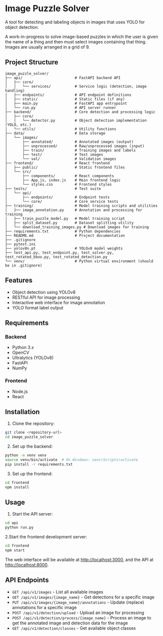 # Image Puzzle Solver

A tool for detecting and labeling objects in images that uses YOLO for object detection.

A work-in-progress to solve image-based puzzles in which the user is given the name of a thing and then must select images containing that thing. Images are usually arranged in a grid of 9.

## Project Structure

```
image_puzzle_solver/
├── api/                        # FastAPI backend API
│   ├── core/
│   │   └── services/           # Service logic (detection, image handling)
│   ├── endpoints/              # API endpoint definitions
│   ├── static/                 # Static files (if any)
│   ├── main.py                 # FastAPI app entrypoint
│   └── run.py                  # API server runner
├── backend/                    # Core detection and processing logic
│   ├── core/
│   │   └── detector.py         # Object detection implementation (YOLO, etc.)
│   └── utils/                  # Utility functions
├── data/                       # Data storage
│   └── images/
│       ├── annotated/          # Annotated images (output)
│       ├── unprocessed/        # Raw/unprocessed images (input)
│       ├── train/              # Training images and labels
│       ├── test/               # Test images
│       └── val/                # Validation images
├── frontend/                   # React frontend
│   ├── public/                 # Static frontend files
│   └── src/
│       ├── components/         # React components
│       ├── App.js, index.js    # Main frontend logic
│       └── styles.css          # Frontend styles
├── tests/                      # Test suite
│   └── api/
│       ├── endpoints/          # Endpoint tests
│       └── core/               # Core service tests
├── training/                   # Model training scripts and utilities
│   ├── image_annotation.py     # Annotation and processing for training
│   ├── train_puzzle_model.py   # Model training script
│   ├── split_dataset.py        # Dataset splitting utility
│   └── download_training_images.py # Download images for training
├── requirements.txt            # Python dependencies
├── README.md                   # Project documentation
├── .gitignore
├── pytest.ini
├── yolov8n.pt                  # YOLOv8 model weights
├── test_api.py, test_endpoint.py, test_solver.py, test_rotated_bbox.py, test_rotated_detection.py
└── venv/                       # Python virtual environment (should be in .gitignore)
```

## Features

- Object detection using YOLOv8
- RESTful API for image processing
- Interactive web interface for image annotation
- YOLO format label output

## Requirements

### Backend

- Python 3.x
- OpenCV
- Ultralytics (YOLOv8)
- FastAPI
- NumPy

### Frontend

- Node.js
- React

## Installation

1. Clone the repository:

```bash
git clone <repository-url>
cd image_puzzle_solver
```

2. Set up the backend:

```bash
python -m venv venv
source venv/bin/activate  # On Windows: venv\Scripts\activate
pip install -r requirements.txt
```

3. Set up the frontend:

```bash
cd frontend
npm install
```

## Usage

1. Start the API server:

```bash
cd api
python run.py
```

2.Start the frontend development server:

```bash
cd frontend
npm start
```

The web interface will be available at <http://localhost:3000>, and the API at <http://localhost:8000>.

## API Endpoints

- `GET /api/v1/images` - List all available images
- `GET /api/v1/images/{image_name}` - Get detections for a specific image
- `PUT /api/v1/images/{image_name}/annotations` - Update (replace) annotations for a specific image
- `POST /api/v1/detection/upload` - Upload an image for processing
- `POST /api/v1/detection/process/{image_name}` - Process an image to get the annotated image and detection data for the image
- `GET /api/v1/detection/classes` - Get available object classes
